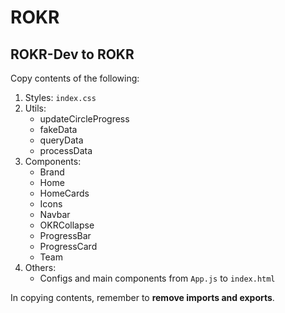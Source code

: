 # ROKR

## ROKR-Dev to ROKR
Copy contents of the following:

1. Styles: `index.css`
2. Utils:
    - updateCircleProgress
    - fakeData
    - queryData
    - processData
2. Components:
    - Brand
    - Home
    - HomeCards
    - Icons
    - Navbar
    - OKRCollapse
    - ProgressBar
    - ProgressCard
    - Team
3. Others:
    - Configs and main components from `App.js` to `index.html`

In copying contents, remember to **remove imports and exports**.
